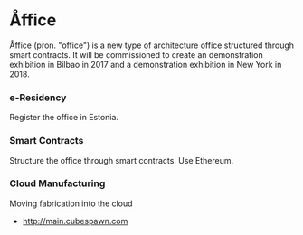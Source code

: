 # Åffice
Åffice (pron. "office") is a new type of architecture office structured through smart contracts. It will be commissioned to create an demonstration exhibition in Bilbao in 2017 and a demonstration exhibition in New York in 2018.

### e-Residency
Register the office in Estonia.

### Smart Contracts
Structure the office through smart contracts. Use Ethereum.

### Cloud Manufacturing
Moving fabrication into the cloud

* http://main.cubespawn.com
